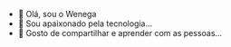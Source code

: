 - 👋 Olá, sou o Wenega
- 👀 Sou apaixonado pela tecnologia...
- 🌱 Gosto de compartilhar e aprender com as pessoas...


<!---
wenegawama/wenegawama is a ✨ special ✨ repository because its `README.md` (this file) appears on your GitHub profile.
You can click the Preview link to take a look at your changes.
--->
